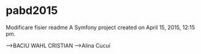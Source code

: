 pabd2015
========
Modificare fisier readme
A Symfony project created on April 15, 2015, 12:15 pm.

-->BACIU WAHL CRISTIAN
-->Alina Cucui

